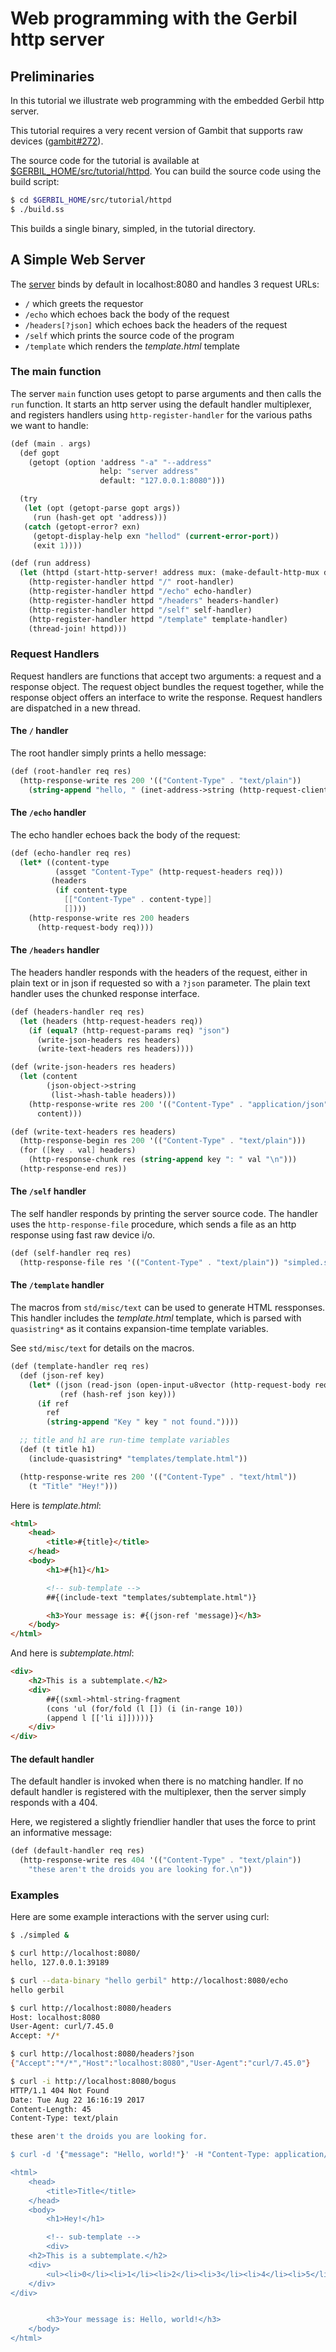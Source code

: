 # Web programming with the Gerbil http server

## Preliminaries

In this tutorial we illustrate web programming with the embedded Gerbil http server.

This tutorial requires a very recent version of Gambit that supports raw devices ([gambit#272](https://github.com/gambit/gambit/pull/272)).

The source code for the tutorial  is available at [$GERBIL_HOME/src/tutorial/httpd](https://github.com/vyzo/gerbil/tree/master/src/tutorial/httpd).
You can build the source code using the build script:
```bash
$ cd $GERBIL_HOME/src/tutorial/httpd
$ ./build.ss

```

This builds a single binary, simpled, in the tutorial directory.

## A Simple Web Server

The [server](https://github.com/vyzo/gerbil/blob/master/src/tutorial/httpd/simpled.ss) binds by default in localhost:8080
and handles 3 request URLs:
- `/` which greets the requestor
- `/echo` which echoes back the body of the request
- `/headers[?json]` which echoes back the headers of the request
- `/self` which prints the source code of the program
- `/template` which renders the *template.html* template

### The main function

The server `main` function uses getopt to parse arguments and then
calls the `run` function. It starts an http server using the default
handler multiplexer, and registers handlers using `http-register-handler`
for the various paths we want to handle:
```scheme
(def (main . args)
  (def gopt
    (getopt (option 'address "-a" "--address"
                    help: "server address"
                    default: "127.0.0.1:8080")))

  (try
   (let (opt (getopt-parse gopt args))
     (run (hash-get opt 'address)))
   (catch (getopt-error? exn)
     (getopt-display-help exn "hellod" (current-error-port))
     (exit 1))))

(def (run address)
  (let (httpd (start-http-server! address mux: (make-default-http-mux default-handler)))
    (http-register-handler httpd "/" root-handler)
    (http-register-handler httpd "/echo" echo-handler)
    (http-register-handler httpd "/headers" headers-handler)
    (http-register-handler httpd "/self" self-handler)
    (http-register-handler httpd "/template" template-handler)
    (thread-join! httpd)))
```

### Request Handlers

Request handlers are functions that accept two arguments: a request
and a response object. The request object bundles the request together,
while the response object offers an interface to write the response.
Request handlers are dispatched in a new thread.

#### The `/` handler

The root handler simply prints a hello message:
```scheme
(def (root-handler req res)
  (http-response-write res 200 '(("Content-Type" . "text/plain"))
    (string-append "hello, " (inet-address->string (http-request-client req)) "\n")))
```

#### The `/echo` handler

The echo handler echoes back the body of the request:
```scheme
(def (echo-handler req res)
  (let* ((content-type
          (assget "Content-Type" (http-request-headers req)))
         (headers
          (if content-type
            [["Content-Type" . content-type]]
            [])))
    (http-response-write res 200 headers
      (http-request-body req))))
```

#### The `/headers` handler

The headers handler responds with the headers of the request,
either in plain text or in json if requested so with a `?json`
parameter. The plain text handler uses the chunked response
interface.

```scheme
(def (headers-handler req res)
  (let (headers (http-request-headers req))
    (if (equal? (http-request-params req) "json")
      (write-json-headers res headers)
      (write-text-headers res headers))))

(def (write-json-headers res headers)
  (let (content
        (json-object->string
         (list->hash-table headers)))
    (http-response-write res 200 '(("Content-Type" . "application/json"))
      content)))

(def (write-text-headers res headers)
  (http-response-begin res 200 '(("Content-Type" . "text/plain")))
  (for ([key . val] headers)
    (http-response-chunk res (string-append key ": " val "\n")))
  (http-response-end res))

```

#### The `/self` handler

The self handler responds by printing the server source code.
The handler uses the `http-response-file` procedure, which sends
a file as an http response using fast raw device i/o.

```scheme
(def (self-handler req res)
  (http-response-file res '(("Content-Type" . "text/plain")) "simpled.ss"))
```

#### The `/template` handler

The macros from `std/misc/text` can be used to generate HTML ressponses.
This handler includes the *template.html* template, which is parsed with
`quasistring*` as it contains expansion-time template variables.

See `std/misc/text` for details on the macros.

```scheme
(def (template-handler req res)
  (def (json-ref key)
    (let* ((json (read-json (open-input-u8vector (http-request-body req))))
           (ref (hash-ref json key)))
      (if ref
        ref
        (string-append "Key " key " not found."))))

  ;; title and h1 are run-time template variables
  (def (t title h1)
    (include-quasistring* "templates/template.html"))

  (http-response-write res 200 '(("Content-Type" . "text/html"))
    (t "Title" "Hey!")))
```

Here is *template.html*:

```html
<html>
    <head>
        <title>#{title}</title>
    </head>
    <body>
        <h1>#{h1}</h1>

        <!-- sub-template -->
        ##{(include-text "templates/subtemplate.html")}

        <h3>Your message is: #{(json-ref 'message)}</h3>
    </body>
</html>
```

And here is *subtemplate.html*:

```html
<div>
    <h2>This is a subtemplate.</h2>
    <div>
        ##{(sxml->html-string-fragment
        (cons 'ul (for/fold (l []) (i (in-range 10))
        (append l [['li i]]))))}
    </div>
</div>
```

#### The default handler

The default handler is invoked when there is no matching handler.
If no default handler is registered with the multiplexer, then the server
simply responds with a 404.

Here, we registered a slightly friendlier handler that uses the force to
print an informative message:
```scheme
(def (default-handler req res)
  (http-response-write res 404 '(("Content-Type" . "text/plain"))
    "these aren't the droids you are looking for.\n"))
```

### Examples

Here are some example interactions with the server using curl:
```bash
$ ./simpled &

$ curl http://localhost:8080/
hello, 127.0.0.1:39189

$ curl --data-binary "hello gerbil" http://localhost:8080/echo
hello gerbil

$ curl http://localhost:8080/headers
Host: localhost:8080
User-Agent: curl/7.45.0
Accept: */*

$ curl http://localhost:8080/headers?json
{"Accept":"*/*","Host":"localhost:8080","User-Agent":"curl/7.45.0"}

$ curl -i http://localhost:8080/bogus
HTTP/1.1 404 Not Found
Date: Tue Aug 22 16:16:19 2017
Content-Length: 45
Content-Type: text/plain

these aren't the droids you are looking for.

$ curl -d '{"message": "Hello, world!"}' -H "Content-Type: application/json" -X POST http://localhost:8080/template

<html>
    <head>
        <title>Title</title>
    </head>
    <body>
        <h1>Hey!</h1>

        <!-- sub-template -->
        <div>
    <h2>This is a subtemplate.</h2>
    <div>
        <ul><li>0</li><li>1</li><li>2</li><li>3</li><li>4</li><li>5</li><li>6</li><li>7</li><li>8</li><li>9</li></ul>
    </div>
</div>


        <h3>Your message is: Hello, world!</h3>
    </body>
</html>
```
